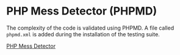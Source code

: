 # PHP Mess Detector (PHPMD)

The complexity of the code is validated using PHPMD. A file called `phpmd.xml`
is added during the installation of the testing suite.

[PHP Mess Detector](https://phpmd.org/)
